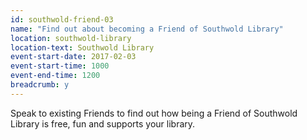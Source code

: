 ```yaml
---
id: southwold-friend-03
name: "Find out about becoming a Friend of Southwold Library"
location: southwold-library
location-text: Southwold Library
event-start-date: 2017-02-03
event-start-time: 1000
event-end-time: 1200
breadcrumb: y
---
```


Speak to existing Friends to find out how being a Friend of Southwold Library is free, fun and supports your library.
